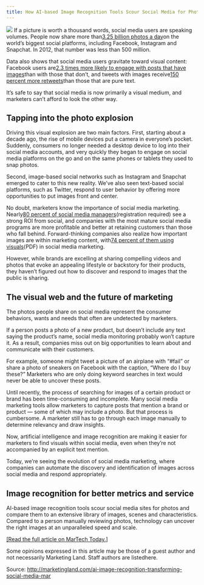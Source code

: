 ```yaml
---
title: How AI-based Image Recognition Tools Scour Social Media for Photos
---
```



![](http://img0.tuicool.com/bEvMnm2.jpg!web)
If a picture is worth a thousand words, social media users are speaking volumes. People now share more than[3.25 billion photos a day](http://www.kpcb.com/blog/2016-internet-trends-report)on the world’s biggest social platforms, including Facebook, Instagram and Snapchat. In 2012, that number was less than 500 million.

Data also shows that social media users gravitate toward visual content: Facebook users are[2.3 times more likely to engage with posts that have images](http://buzzsumo.com/blog/how-to-massively-boost-your-blog-traffic-with-these-5-awesome-image-stats/)than with those that don’t, and tweets with images receive[150 percent more retweets](https://blog.bufferapp.com/the-power-of-twitters-new-expanded-images-and-how-to-make-the-most-of-it)than those that are pure text.

It’s safe to say that social media is now primarily a visual medium, and marketers can’t afford to look the other way.

## Tapping into the photo explosion

Driving this visual explosion are two main factors. First, starting about a decade ago, the rise of mobile devices put a camera in everyone’s pocket. Suddenly, consumers no longer needed a desktop device to log into their social media accounts, and very quickly they began to engage on social media platforms on the go and on the same phones or tablets they used to snap photos.

Second, image-based social networks such as Instagram and Snapchat emerged to cater to this new reality. We’ve also seen text-based social platforms, such as Twitter, respond to user behavior by offering more opportunities to put images front and center.

No doubt, marketers know the importance of social media marketing. Nearly[80 percent of social media managers](https://www.salesforce.com/form/marketingcloud/conf/roi-social-media-management.jsp)\(registration required\) see a strong ROI from social, and companies with the most mature social media programs are more profitable and better at retaining customers than those who fall behind. Forward-thinking companies also realize how important images are within marketing content, with[74 percent of them using visuals](https://www.socialmediaexaminer.com/wp-content/uploads/2016/05/SocialMediaMarketingIndustryReport2016.pdf)\(PDF\) in social media marketing.

However, while brands are excelling at sharing compelling videos and photos that evoke an appealing lifestyle or backstory for their products, they haven’t figured out how to discover and respond to images that the public is sharing.

## The visual web and the future of marketing

The photos people share on social media represent the consumer behaviors, wants and needs that often are undetected by marketers.

If a person posts a photo of a new product, but doesn’t include any text saying the product’s name, social media monitoring probably won’t capture it. As a result, companies miss out on big opportunities to learn about and communicate with their customers.

For example, someone might tweet a picture of an airplane with “\#fail” or share a photo of sneakers on Facebook with the caption, “Where do I buy these?” Marketers who are only doing keyword searches in text would never be able to uncover these posts.

Until recently, the process of searching for images of a certain product or brand has been time-consuming and incomplete. Many social media marketing tools allow marketers to capture posts that mention a brand or product — some of which may include a photo. But that process is cumbersome. A marketer still has to go through each image manually to determine relevancy and draw insights.

Now, artificial intelligence and image recognition are making it easier for marketers to find visuals within social media, even when they’re not accompanied by an explicit text mention.

Today, we’re seeing the evolution of social media marketing, where companies can automate the discovery and identification of images across social media and respond appropriately.

## Image recognition for better metrics and service

AI-based image recognition tools scour social media sites for photos and compare them to an extensive library of images, scenes and characteristics. Compared to a person manually reviewing photos, technology can uncover the right images at an unparalleled speed and scale.

[\[Read the full article on MarTech Today.\]](https://martechtoday.com/ai-image-recognition-transforming-social-media-marketing-202838?utm_src=ml&utm_medium=textlink&utm_campaign=mlxpost)

Some opinions expressed in this article may be those of a guest author and not necessarily Marketing Land. Staff authors are listedhere.



Source: http://marketingland.com/ai-image-recognition-transforming-social-media-mar
